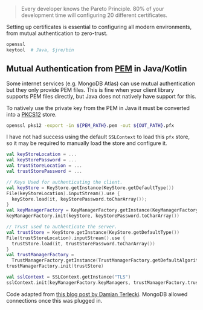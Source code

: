 > Every developer knows the Pareto Principle. 80% of your development time will configuring 20 different certificates.

Setting up certificates is essential to configuring all modern environments, from mutual authentication to zero-trust.

```bash
openssl
keytool  # Java, $jre/bin
```

## Mutual Authentication from [PEM](https://en.wikipedia.org/wiki/Privacy-Enhanced_Mail) in Java/Kotlin

Some internet services (e.g. MongoDB Atlas) can use mutual authentication but they only provide PEM files.
This is fine when your client library supports PEM files directly, but Java does not natively have support
for this.

To natively use the private key from the PEM in Java it must be converted into a 
[PKCS12](https://en.wikipedia.org/wiki/PKCS_12)
store.


```bash
openssl pks12 -export -in ${PEM_PATH}.pem -out ${OUT_PATH}.pfx
```

I have not had success using the default `SSLContext` to load this `pfx` store, so it may be required to
manually load the store and configure it.

```kotlin
val keyStoreLocation = ...
val keyStorePassword = ...
val trustStoreLocation = ...
val trustStorePassword = ...

// Keys Used for authenticating the client.
val keyStore = KeyStore.getInstance(KeyStore.getDefaultType())
File(keyStoreLocation).inputStream().use {
  keyStore.load(it, keyStorePassword.toCharArray());
}
val keyManagerFactory = KeyManagerFactory.getInstance(KeyManagerFactory.getDefaultAlgorithm())
keyManagerFactory.init(keyStore, keyStorePassword.toCharArray())

// Trust used to authenticate the server.
val trustStore = KeyStore.getInstance(KeyStore.getDefaultType())
File(trustStoreLocation).inputStream().use {
  trustStore.load(it, trustStorePassword.toCharArray())
}
val trustManagerFactory =
  TrustManagerFactory.getInstance(TrustManagerFactory.getDefaultAlgorithm())
trustManagerFactory.init(trustStore)

val sslContext = SSLContext.getInstance("TLS")
sslContext.init(keyManagerFactory.keyManagers, trustManagerFactory.trustManagers, SecureRandom())
```

Code adapted from [this blog post by Damian Terlecki](https://blog.termian.dev/posts/spring-mongodb-x509-ssl-tls/).
MongoDB allowed connections once this was plugged in.
